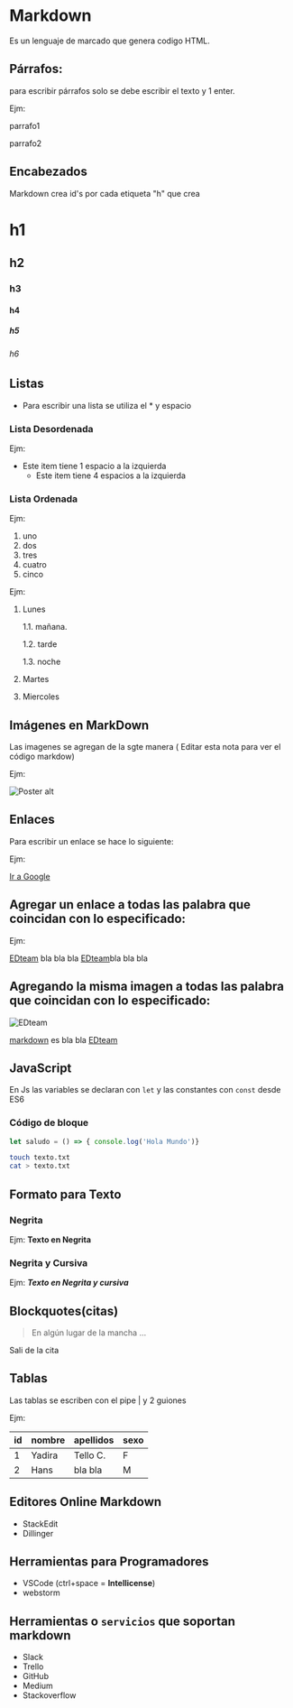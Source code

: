# Markdown

Es un lenguaje de marcado que genera codigo HTML.

## Párrafos: 

para escribir párrafos solo se debe escribir el texto y 1 enter. 

Ejm:

parrafo1  

parrafo2 


## Encabezados

Markdown crea id's por cada etiqueta "h" que crea

# h1
## h2
### h3
#### h4
##### h5
###### h6 


## Listas

* Para escribir una lista se utiliza el * y espacio  

### Lista Desordenada 
Ejm:
* Este item tiene 1 espacio a la izquierda  
    * Este item tiene 4 espacios a la izquierda

### Lista Ordenada 

Ejm:

1. uno
2. dos
3. tres
4. cuatro
5. cinco

Ejm:
1. Lunes

    1.1. mañana.
    
    1.2. tarde

    1.3. noche

2. Martes
2. Miercoles



## Imágenes en MarkDown

Las imagenes se agregan de la sgte manera ( Editar esta nota para ver el código markdow)

Ejm:

![Poster alt](https://static3.abc.es/media/tecnologia/2018/09/25/google-chrome-0-kCD--620x349@abc.jpg)


## Enlaces

Para escribir un enlace se hace lo siguiente:

Ejm:

[Ir a Google](https://www.google.com")


## Agregar un enlace a todas las palabra que coincidan con lo especificado:

Ejm:

[EDteam] bla bla bla  [EDteam]bla bla bla 

[EDteam]:https://ed.team/cursos


## Agregando la misma imagen a todas las palabra que coincidan con lo especificado:

![EDteam][markdown]

[markdown]:https://ed.team/static/images/logo.svg

[markdown] es bla bla [EDteam]


## JavaScript 

En Js las variables se declaran con `let` y las constantes con `const` desde ES6

### Código de bloque 

```javascript
let saludo = () => { console.log('Hola Mundo')}
```

```sh
touch texto.txt
cat > texto.txt
```

## Formato para Texto

### Negrita 
Ejm:
**Texto en Negrita**

### Negrita y Cursiva 
Ejm:
***Texto en Negrita y cursiva***

## Blockquotes(citas)

> En algún lugar de la mancha ...


Sali de la cita


## Tablas

Las tablas se escriben con el pipe | y 2 guiones

Ejm:

id|nombre|apellidos|sexo|
--|--|--|--|
1  | Yadira | Tello C. | F
2  | Hans | bla bla | M 

## Editores Online Markdown

* StackEdit
* Dillinger

## Herramientas para Programadores

* VSCode
(ctrl+space = **Intellicense**)
* webstorm

## Herramientas o `servicios` que soportan markdown

* Slack
* Trello
* GitHub
* Medium
* Stackoverflow

